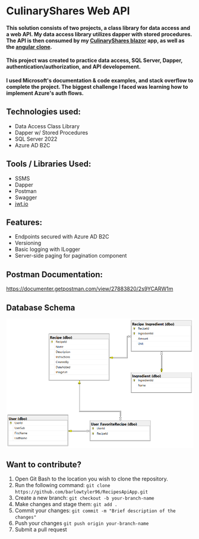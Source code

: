 # CulinaryShares Web API

#### This solution consists of two projects, a class library for data access and a web API. My data access library utilizes dapper with stored procedures. The API is then consumed by my [CulinaryShares blazor](https://github.com/barlowtyler96/RecipesB2CBlazor) app, as well as the [angular clone](https://github.com/barlowtyler96/AngularRecipesB2C).

#### This project was created to practice data access, SQL Server, Dapper, authentication/authorization, and API developement.

#### I used Microsoft's documentation & code examples, and stack overflow to complete the project. The biggest challenge I faced was learning how to implement Azure's auth flows.

## Technologies used: 
* Data Access Class Library
* Dapper w/ Stored Procedures
* SQL Server 2022
* Azure AD B2C

## Tools / Libraries Used:
* SSMS
* Dapper
* Postman
* Swagger
* [jwt.io ](https://jwt.io/)

## Features: 
* Endpoints secured with Azure AD B2C
* Versioning
* Basic logging with ILogger
* Server-side paging for pagination component
## Postman Documentation: 
https://documenter.getpostman.com/view/27883820/2s9YCARW1m
  
## Database Schema
![](ReadMeImages/culinaryshares-entity-relationship.PNG)

## Want to contribute?
1. Open Git Bash to the location you wish to clone the repository.
2. Run the following command:
   ```git clone https://github.com/barlowtyler96/RecipesApiApp.git```
4. Create a new branch:
   ```git checkout -b your-branch-name```
6. Make changes and stage them:
   ```git add .```
7. Commit your changes:
   ```git commit -m "Brief description of the changes"```
8. Push your changes
   ```git push origin your-branch-name```
9. Submit a pull request



